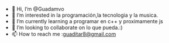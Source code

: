 - 👋 Hi, I’m @Guadamvo
- 👀 I’m interested in  la programación,la tecnologia y la musica.
- 🌱 I’m currently learning  a programar en c++ y proximamente js
- 💞️ I’m looking to collaborate on  lo que pueda.:)
- 📫 How to reach me :guaditar8@gmail.com 

<!---
Guadamvo/Guadamvo is a ✨ special ✨ repository because its `README.md` (this file) appears on your GitHub profile.
You can click the Preview link to take a look at your changes.
--->
